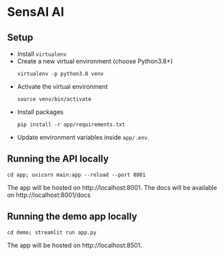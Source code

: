 # SensAI AI


## Setup

- Install `virtualenv`
- Create a new virtual environment (choose Python3.8+)
  ```
  virtualenv -p python3.8 venv
  ```
- Activate the virtual environment
  ```
  source venv/bin/activate
  ```
- Install packages
  ```
  pip install -r app/requirements.txt
  ```
- Update environment variables inside `app/.env`.

## Running the API locally

```
cd app; uvicorn main:app --reload --port 8001
```

The app will be hosted on http://localhost:8001.
The docs will be available on http://localhost:8001/docs

## Running the demo app locally

```
cd demo; streamlit run app.py
```

The app will be hosted on http://localhost:8501.


